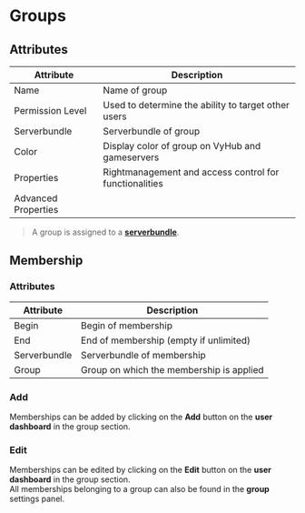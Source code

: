 # Groups

## Attributes

| Attribute | Description |
| --- | --- |
| Name | Name of group |
| Permission Level | Used to determine the ability to target other users |
| Serverbundle | Serverbundle of group |
| Color | Display color of group on VyHub and gameservers |
| Properties | Rightmanagement and access control for functionalities |
| Advanced Properties |   |

[//]: # (TODO Add Description for Advanced Properties)

> A group is assigned to a **[serverbundle](guide/server.md)**.

## Membership

### Attributes

| Attribute | Description |
| --- | --- |
| Begin | Begin of membership |
| End | End of membership (empty if unlimited) |
| Serverbundle | Serverbundle of membership |
| Group | Group on which the membership is applied |

### Add

Memberships can be added by clicking on the **Add** button on the **user dashboard** in the group section.

### Edit

Memberships can be edited by clicking on the **Edit** button on the **user dashboard** in the group section.  
All memberships belonging to a group can also be found in the **group** settings panel.

